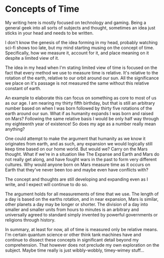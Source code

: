 # Concepts of Time


My writing here is mostly focused on technology and gaming. Being a general geek into all sorts of subjects and thought, sometimes an idea just sticks in your head and needs to be written.

I don't know the genesis of the idea forming in my head, probably watching sci-fi shows too late, but my mind starting musing on the concept of time. Specifically, how we measure it, account for it, and place meaning on it despite a limited view of it.

The idea in my head when I'm stating limited view of time is focused on the fact that every method we use to measure time is relative. It's relative to the rotation of the earth, relative to our orbit around our sun. All the significance we place on it's passage is not measured the same without this relative constant of earth.

An example to elaborate this can focus on something as core to most of us as our age. I am nearing my thirty fifth birthday, but that is still an arbitrary number based on when I was born followed by thirty five rotations of the earth around our sun. What if as humanity expands I was born and raised on Mars? Following the same relative basis I would be only half way through my eighteenth year of existence! So does my age as a number really mean anything?

One could attempt to make the argument that humanity as we know it originates from earth, and as such, any expansion we would logically still keep time based on our home world. But would we? Carry on the Mars thought. What if we're in a situation like The Expanse and Earth and Mars do not really get along, and have fought wars in the past to form very different cultures. Why would anyone born on Mars measure time as it occurs on Earth that they've never been too and maybe even have conflicts with?

The concept and thoughts are still developing and expanding even as I write, and I expect will continue to do so.

The argument holds for all measurements of time that we use. The length of a day is based on the earths rotation, and in near expansion, Mars is similar, other planets a day may be longer or shorter. The division of a day into smaller and smaller units from hours to minutes is an arbitrary and universally agreed to standard simply invented by powerful governments or religions through history.

In summary, at least for now, all of time is measured only be relative means. I'm certain quantum science or other think tank machines have and continue to dissect these concepts in significant detail beyond my comprehension. That however does not preclude my own exploration on the subject. Maybe time really is just wibbly-wobbly, timey-wimey stuff...
